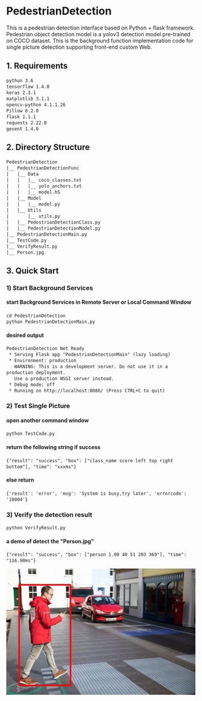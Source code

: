 # PedestrianDetection

This is a pedestrian detection interface based on Python + flask framework. Pedestrian object detection model is a yolov3 detection model pre-trained on COCO dataset. This is  the background function implementation code for single picture detection supporting front-end custom Web.

## 1. Requirements

```
python 3.6
tensorflow 1.4.0
keras 2.3.1
matplotlib 3.1.1
opencv-python 4.1.1.26
Pillow 6.2.0
flask 1.1.1
requests 2.22.0
gevent 1.4.0
```

## 2. Directory Structure

```
PedestrianDetection
|__ PedestrianDetectionFunc
|	|__ Data
|	|   |__ coco_classes.txt  
|	|	|__ yolo_anchors.txt  
|	|	|__ model.h5  
|	|__ Model
|	|	|__ model.py  
|	|__ Utils
|		|__ utils.py  
|	|__ PedestrianDetectionClass.py  
|	|__ PedestrianDetectionModel.py
|__ PedestrianDetectionMain.py  
|__ TestCode.py  
|__ VerifyResult.py  
|__ Person.jpg
```

## 3. Quick Start

### 1) Start Background Services

#### start Background Services in Remote Server or Local Command Window

```shell
cd PedestrianDetection  
python PedestrianDetectionMain.py
```

#### desired output

```
PedestrianDetection Net Ready
 * Serving Flask app "PedestrianDetectionMain" (lazy loading)
 * Environment: production
   WARNING: This is a development server. Do not use it in a production deployment.
   Use a production WSGI server instead.
 * Debug mode: off
 * Running on http://localhost:8086/ (Press CTRL+C to quit)
```

### 2) Test Single Picture

#### open another command window
```shell
python TestCode.py
```

#### return the following string if success
```
{"result": "success", "box": ["class_name score left top right bottom"], "time": "xxxms"}
```

#### else return
```
{'result': 'error', 'msg': 'System is busy,try later', 'errorcode': '10004'}
```

### 3) Verify the detection result

```shell
python VerifyResult.py
```

#### a demo of detect the "Person.jpg"

```
{"result": "success", "box": ["person 1.00 40 51 203 369"], "time": "116.90ms"}
```
![demo](PedestrianDetectionFunc/Data/Result.jpg)